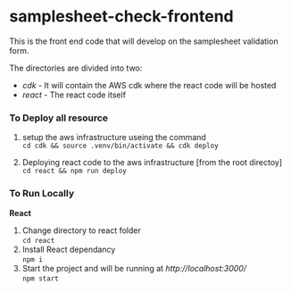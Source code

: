 # samplesheet-check-frontend

This is the front end code that will develop on the samplesheet validation form.

The directories are divided into two:
- *cdk* - It will contain the AWS cdk where the react code will be hosted
- *react* - The react code itself

### To Deploy all resource

1. setup the aws infrastructure useing the command  
`cd cdk && source .venv/bin/activate && cdk deploy`

2. Deploying react code to the aws infrastructure [from the root directoy]  
    `cd react && npm run deploy`

### To Run Locally

**React**
1. Change directory to react folder  
        `cd react`
2. Install React dependancy  
        `npm i`
3. Start the project and will be running at *http://localhost:3000/*  
        `npm start`

